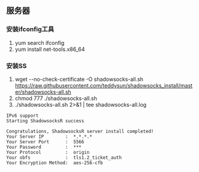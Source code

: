 ## 服务器

### 安装ifconfig工具

1. yum search ifconfig
2. yum install net-tools.x86_64

### 安装SS
1. wget --no-check-certificate -O shadowsocks-all.sh https://raw.githubusercontent.com/teddysun/shadowsocks_install/master/shadowsocks-all.sh
2. chmod 777 ./shadowsocks-all.sh 
3.  ./shadowsocks-all.sh 2>&1 | tee shadowsocks-all.log

```
IPv6 support
Starting ShadowsocksR success

Congratulations, ShadowsocksR server install completed!
Your Server IP        :  *.*.*.* 
Your Server Port      :  5566 
Your Password         :  *** 
Your Protocol         :  origin 
Your obfs             :  tls1.2_ticket_auth 
Your Encryption Method:  aes-256-cfb 
```
